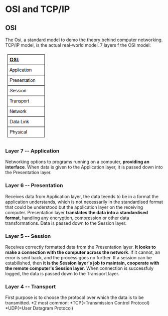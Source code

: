 # OSI and TCP/IP

## OSI
The Osi, a standard model to demo the theory behind computer networking. TCP/IP model, is the actual real-world model. 
7 layers f the OSI model: 

![OSI](pictures/OSI-Table.png "OSI: APSTNDP")

### Layer 7 -- Application
Networking options to programs running on a computer, **providing an interface**. 
When data is given to the Application layer, it is passed down into the Presentation layer.

### Layer 6 -- Presentation
Receives data from Application layer, the data teends to be in a format the application understands,  which is not necessarily in the standardised format that could be understood but the application layer on the receiving computer. 
Presentation layer **translates the data into a standardised format**, handling any encryption, compression or other data transformations. Data is passed down to the Session layer.

### Layer 5 -- Session
Receives correctly formatted data from the Presentation layer. **It looks to make a connection with the computer across the network**. If it cannot, an error is sent back, and the process goes no further. If a session can be estabilished, then **it is the Session layer's job to maintain, cooperate with the remote computer's Session layer**. When connection is successfuly logged, the data is passed down to the Transport layer. 

### Layer 4 -- Transport
First purpose is to choose the protocol over which the data is to be transmitted. 
    *2 most common: 
        *TCP(=Transmission Control Protocol)
        *UDP(=User Datagram Protocol)
